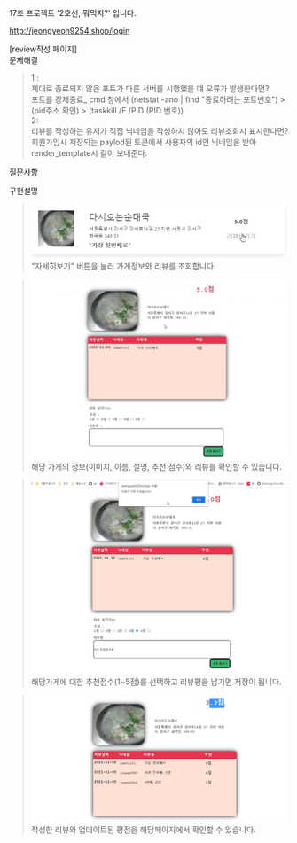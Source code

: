 17조 프로젝트 '2호선, 뭐먹지?' 입니다.

http://jeongyeon9254.shop/login

[review작성 페이지]  
문제해결  
>1 :  
제대로 종료되지 않은 포트가 다른 서버를 시행했을 떄 오류가 발생한다면?   
포트를 강제종료_ cmd 창에서 (netstat -ano | find "종료하려는 포트번호") > (pid주소 확인) > (taskkill /F /PID (PID 번호))    
2:   
리뷰를 작성하는 유저가 직접 닉네임을 작성하지 않아도 리뷰조회시 표시한다면?  
회원가입시 저장되는 paylod된 토큰에서 사용자의 id인 닉네임을 받아 render_template시 같이 보내준다.

질문사항
>

구현설명

>![이미지_리뷰자세히보기](static/img/이미지_리뷰자세히보기.png)
> "자세히보기" 버튼을 눌러 가게정보와 리뷰를 조회합니다.

>![이미지_리뷰리스트확인](static/img/이미지_리뷰리스트확인.png)
>해당 가게의 정보(이미지, 이름, 설명, 추천 점수)와 리뷰를 확인할 수 있습니다.

> ![이미지_리뷰작성저장](static/img/이미지_리뷰작성저장.png)
> 해당가게에 대한 추천점수(1~5점)를 선택하고 리뷰평을 남기면 저장이 됩니다.

>![이미지_리뷰평점변화](static/img/이미지_리뷰평점변화.png)
>작성한 리뷰와 업데이트된 평점을 해당페이지에서 확인할 수 있습니다. 

